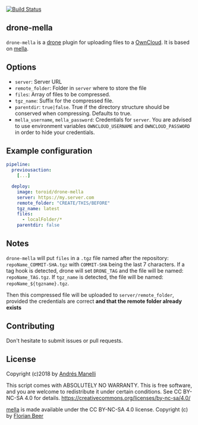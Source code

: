 [![Build Status](https://bianca.toroid.io/api/badges/Toroid-io/drone-mella/status.svg)](https://bianca.toroid.io/Toroid-io/drone-mella)
## drone-mella
`drone-mella` is a [drone](https://github.com/drone/drone) plugin for uploading files to a [OwnCloud](https://owncloud.org/). It is based on [mella](https://github.com/florianbeer/mella).

## Options

- `server`: Server URL
- `remote_folder`: Folder in `server` where to store the file
- `files`: Array of files to be compressed.
- `tgz_name`: Suffix for the compressed file.
- `parentdir`: `true|false`. True if the directory structure should be conserved when compressing. Defaults to true.
- `mella_username`, `mella_password`: Credentials for `server`. You are advised to use environment variables `OWNCLOUD_USERNAME` and `OWNCLOUD_PASSWORD` in order to hide your credentials.

## Example configuration

```yml
pipeline:
  previousaction:
    [...]

  deploy:
    image: toroid/drone-mella
    server: https://my.server.com
    remote_folder: "CREATE/THIS/BEFORE"
    tgz_name: latest
    files:
      - localFolder/*
    parentdir: false
```

## Notes

`drone-mella` will put `files` in a `.tgz` file named after the repository: `repoName_COMMIT-SHA.tgz` with `COMMIT-SHA` being the last 7 characters. If a tag hook is detected, drone will set `DRONE_TAG` and the file will be named: `repoName_TAG.tgz`. If `tgz_name` is detected, the file will be named: `repoName_${tgzname}.tgz`.

Then this compressed file will be uploaded to `server/remote_folder`, provided the credentials are correct **and that the remote folder already exists**

## Contributing

Don't hesitate to submit issues or pull requests.

## License

Copyright (c)2018 by [Andrés Manelli](https://github.com/andresmanelli)

This script comes with ABSOLUTELY NO WARRANTY.
This is free software, and you are welcome to redistribute it
under certain conditions. See CC BY-NC-SA 4.0 for details.
https://creativecommons.org/licenses/by-nc-sa/4.0/

[mella](https://github.com/florianbeer/mella) is made available under
the CC BY-NC-SA 4.0 license. Copyright (c) by [Florian Beer](https://github.com/florianbeer)

